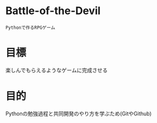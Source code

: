 # Battle-of-the-Devil
    Pythonで作るRPGゲーム

<h1>目標</h1>
    楽しんでもらえるようなゲームに完成させる
    
<h1>目的</h1>
    Pythonの勉強過程と共同開発のやり方を学ぶため(GitやGithub)
